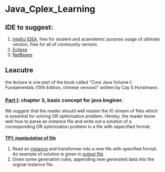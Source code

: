 # Java_Cplex_Learning
## IDE to suggest:
1. [IntelliJ IDEA](https://www.jetbrains.com/fr-fr/idea/download/), free for student and acamdemic purpose usage of ultimate version, free for all of community version.   
2. [Eclipse](https://www.eclipse.org/downloads/) 
3. [NetBeans](https://netbeans.apache.org/download/index.html) 
## Leacutre
the lecture is one part of the book called "Core Java Volume I: Fundamentals (10th Edition, chinese version)" written by Cay S.Horstmann.
### [Part I](https://github.com/martinWANG2014/Java_Cplex_Learning/blob/main/TP1/Learning_Java_I.pdf): chapter 3, basic concept for java beginer.
We suggest that the reader should well master the IO stream of files which is essential for solving OR optimization problem. Hereby, the reader know well how to parse an instance file and write out a solution of a corresponding OR optimization problem in a file with sepecified format. 
#### [TP1: manipulation of file](https://github.com/martinWANG2014/Java_Cplex_Learning/blob/main/TP1/TP1.pdf)
1. Read an [instance](https://github.com/martinWANG2014/Java_Cplex_Learning/blob/main/TP1/instance.txt) and transformer into a new file with specified format. An example of solution is given in [output file](https://github.com/martinWANG2014/Java_Cplex_Learning/blob/main/TP1/output.txt).
2. Given some generation rules, appending new generated data into the orginal instance file. 
